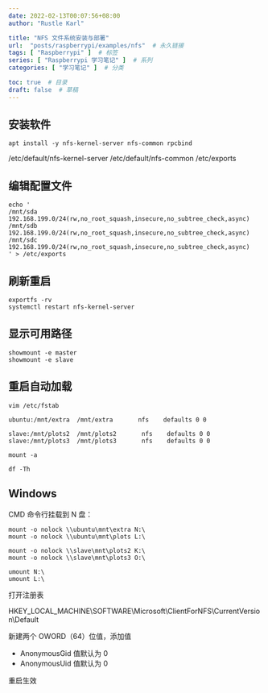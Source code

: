 ```yaml
---
date: 2022-02-13T00:07:56+08:00
author: "Rustle Karl"

title: "NFS 文件系统安装与部署"
url:  "posts/raspberrypi/examples/nfs"  # 永久链接
tags: [ "Raspberrypi" ]  # 标签
series: [ "Raspberrypi 学习笔记" ]  # 系列
categories: [ "学习笔记" ]  # 分类

toc: true  # 目录
draft: false  # 草稿
---
```


## 安装软件

```shell
apt install -y nfs-kernel-server nfs-common rpcbind
```

/etc/default/nfs-kernel-server
/etc/default/nfs-common
/etc/exports

## 编辑配置文件

```shell
echo '
/mnt/sda       192.168.199.0/24(rw,no_root_squash,insecure,no_subtree_check,async)
/mnt/sdb       192.168.199.0/24(rw,no_root_squash,insecure,no_subtree_check,async)
/mnt/sdc       192.168.199.0/24(rw,no_root_squash,insecure,no_subtree_check,async)
' > /etc/exports
```

## 刷新重启

```shell
exportfs -rv
systemctl restart nfs-kernel-server
```

## 显示可用路径

```shell
showmount -e master
showmount -e slave
```

## 重启自动加载

```shell
vim /etc/fstab
```

```
ubuntu:/mnt/extra  /mnt/extra       nfs    defaults 0 0
```

```
slave:/mnt/plots2  /mnt/plots2       nfs    defaults 0 0
slave:/mnt/plots3  /mnt/plots3       nfs    defaults 0 0
```

```shell
mount -a
```

```shell
df -Th
```

## Windows

CMD 命令行挂载到 N 盘：

```shell
mount -o nolock \\ubuntu\mnt\extra N:\
mount -o nolock \\ubuntu\mnt\plots L:\

mount -o nolock \\slave\mnt\plots2 K:\
mount -o nolock \\slave\mnt\plots3 O:\
```

```shell
umount N:\
umount L:\
```

打开注册表

HKEY_LOCAL_MACHINE\SOFTWARE\Microsoft\ClientForNFS\CurrentVersion\Default

新建两个 OWORD（64）位值，添加值

- AnonymousGid 值默认为 0
- AnonymousUid 值默认为 0

重启生效
